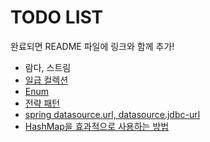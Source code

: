 # TODO LIST
완료되면 README 파일에 링크와 함께 추가!
* 람다, 스트림
* [일급 컬렉션](https://jojoldu.tistory.com/412)
* [Enum](https://woowabros.github.io/tools/2017/07/10/java-enum-uses.html)
* [전략 패턴](https://victorydntmd.tistory.com/292)
* [spring datasource.url, datasource.jdbc-url](https://jojoldu.tistory.com/296)
* [HashMap을 효과적으로 사용하는 방법](http://tech.javacafe.io/2018/12/03/HashMap/)